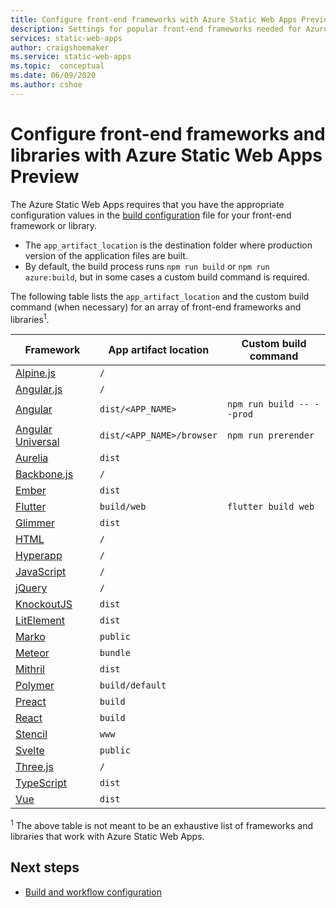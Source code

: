 ```yaml
---
title: Configure front-end frameworks with Azure Static Web Apps Preview
description: Settings for popular front-end frameworks needed for Azure Static Web Apps
services: static-web-apps
author: craigshoemaker
ms.service: static-web-apps
ms.topic:  conceptual
ms.date: 06/09/2020
ms.author: cshoe
---
```


# Configure front-end frameworks and libraries with Azure Static Web Apps Preview

The Azure Static Web Apps requires that you have the appropriate configuration values in the [build configuration](github-actions-workflow.md) file for your front-end framework or library.

- The  `app_artifact_location` is the destination folder where production version of the application files are built.
- By default, the build process runs `npm run build` or `npm run azure:build`, but in some cases a custom build command is required.

The following table lists the `app_artifact_location` and the custom build command (when necessary) for an array of front-end frameworks and libraries<sup>1</sup>.

| Framework                                                    | App artifact location     | Custom build command      |
| ------------------------------------------------------------ | ------------------------- | ------------------------- |
| [Alpine.js](https://github.com/alpinejs/alpine/)             | `/`                       |                           |
| [Angular.js](https://angularjs.org/)                         | `/`                       |                           |
| [Angular](https://angular.io/)                               | `dist/<APP_NAME>`         | `npm run build -- --prod` |
| [Angular Universal](https://angular.io/guide/universal)      | `dist/<APP_NAME>/browser` | `npm run prerender`       |
| [Aurelia](https://aurelia.io/)                               | `dist`                    |                           |
| [Backbone.js](https://backbonejs.org/)                       | `/`                       |                           |
| [Ember](https://emberjs.com/)                                | `dist`                    |                           |
| [Flutter](https://flutter.dev/)                              | `build/web`               | `flutter build web`       |
| [Glimmer](https://glimmerjs.com/)                            | `dist`                    |                           |
| [HTML](https://developer.mozilla.org/docs/Web/HTML)          | `/`                       |                           |
| [Hyperapp](https://hyperapp.dev/)                            | `/`                       |                           |
| [JavaScript](https://developer.mozilla.org/docs/Web/javascript) | `/`                       |                           |
| [jQuery](https://jquery.com/)                                | `/`                       |                           |
| [KnockoutJS](https://knockoutjs.com/)                        | `dist`                    |                           |
| [LitElement](https://lit-element.polymer-project.org/)       | `dist`                    |                           |
| [Marko](https://markojs.com/)                                | `public`                  |                           |
| [Meteor](https://www.meteor.com/)                            | `bundle`                  |                           |
| [Mithril](https://mithril.js.org/)                           | `dist`                    |                           |
| [Polymer](https://www.polymer-project.org/)                  | `build/default`           |                           |
| [Preact](https://preactjs.com/)                              | `build`                   |                           |
| [React](https://reactjs.org/)                                | `build`                   |                           |
| [Stencil](https://stenciljs.com/)                            | `www`                     |                           |
| [Svelte](https://svelte.dev/)                                | `public`                  |                           |
| [Three.js](https://threejs.org/)                             | `/`                       |                           |
| [TypeScript](https://www.typescriptlang.org/)                | `dist`                    |                           |
| [Vue](http://vuejs.com/)                                     | `dist`                    |                           |

<sup>1</sup> The above table is not meant to be an exhaustive list of frameworks and libraries that work with Azure Static Web Apps.

## Next steps

- [Build and workflow configuration](github-actions-workflow.md)
